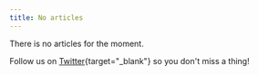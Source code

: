 ```yaml
---
title: No articles
---
```


There is no articles for the moment.

Follow us on [Twitter](https://twitter.com/mastering_unjs){target="_blank"} so you don't miss a thing!
